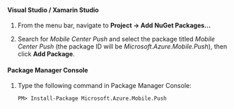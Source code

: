 #### Visual Studio / Xamarin Studio
1. From the menu bar, navigate to **Project -> Add NuGet Packages...**

2. Search for *Mobile Center Push* and select the package titled *Mobile Center Push* (the package ID will be *Microsoft.Azure.Mobile.Push*), then click **Add Package**. 

#### Package Manager Console

1. Type the following command in Package Manager Console:

    `PM> Install-Package Microsoft.Azure.Mobile.Push`